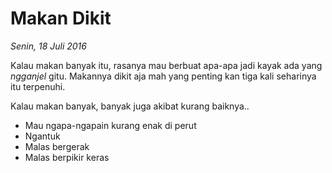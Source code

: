 # Makan Dikit

_Senin, 18 Juli 2016_

Kalau makan banyak itu, rasanya mau berbuat apa-apa jadi kayak ada yang _ngganjel_ gitu. Makannya dikit aja mah yang penting kan tiga kali seharinya itu terpenuhi.

Kalau makan banyak, banyak juga akibat kurang baiknya..

* Mau ngapa-ngapain kurang enak di perut
* Ngantuk
* Malas bergerak
* Malas berpikir keras